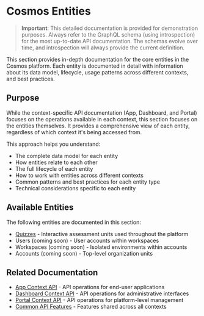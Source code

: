 # Cosmos Entities

> **Important**: This detailed documentation is provided for demonstration purposes. Always refer to the GraphQL schema (using introspection) for the most up-to-date API documentation. The schemas evolve over time, and introspection will always provide the current definition.

This section provides in-depth documentation for the core entities in the Cosmos platform. Each entity is documented in detail with information about its data model, lifecycle, usage patterns across different contexts, and best practices.

## Purpose

While the context-specific API documentation (App, Dashboard, and Portal) focuses on the operations available in each context, this section focuses on the entities themselves. It provides a comprehensive view of each entity, regardless of which context it's being accessed from.

This approach helps you understand:

- The complete data model for each entity
- How entities relate to each other
- The full lifecycle of each entity
- How to work with entities across different contexts
- Common patterns and best practices for each entity type
- Technical considerations specific to each entity

## Available Entities

The following entities are documented in this section:

- [Quizzes](./quizzes.md) - Interactive assessment units used throughout the platform
- Users (coming soon) - User accounts within workspaces
- Workspaces (coming soon) - Isolated environments within accounts
- Accounts (coming soon) - Top-level organization units

## Related Documentation

- [App Context API](../app/README.md) - API operations for end-user applications
- [Dashboard Context API](../dashboard/README.md) - API operations for administrative interfaces
- [Portal Context API](../portal/README.md) - API operations for platform-level management
- [Common API Features](../common-features.md) - Features shared across all contexts
